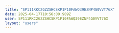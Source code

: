 ```yaml
---
title: "SP111RKC2GZZSHCSKP1P10FAWQ39EZNP4G0VVT76X"
date: 2025-04-17T10:56:00.909Z
user: SP111RKC2GZZSHCSKP1P10FAWQ39EZNP4G0VVT76X
layout: "users"
---
```

    